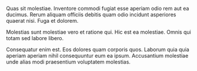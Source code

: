 Quas sit molestiae. Inventore commodi fugiat esse aperiam odio rem aut ea ducimus. Rerum aliquam officiis debitis quam odio incidunt asperiores quaerat nisi. Fuga et dolorem.
 Molestias sunt molestiae vero et ratione qui. Hic est ea molestiae. Omnis qui totam sed labore libero.
 Consequatur enim est. Eos dolores quam corporis quos. Laborum quia quia aperiam aperiam nihil consequuntur eum ea ipsum. Accusantium molestiae unde alias modi praesentium voluptatem molestias.